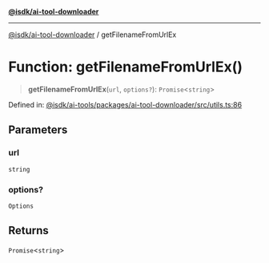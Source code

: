 [**@isdk/ai-tool-downloader**](../README.md)

***

[@isdk/ai-tool-downloader](../globals.md) / getFilenameFromUrlEx

# Function: getFilenameFromUrlEx()

> **getFilenameFromUrlEx**(`url`, `options?`): `Promise`\<`string`\>

Defined in: [@isdk/ai-tools/packages/ai-tool-downloader/src/utils.ts:86](https://github.com/isdk/ai-tool-download.js/blob/05bb53b628f06761f19ed5d6dbc02c381e992ef5/src/utils.ts#L86)

## Parameters

### url

`string`

### options?

`Options`

## Returns

`Promise`\<`string`\>
